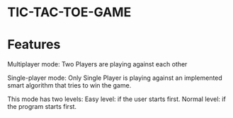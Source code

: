 # TIC-TAC-TOE-GAME

# Features
Multiplayer mode: Two Players are playing against each other

Single-player mode: Only Single Player is playing against an implemented smart algorithm that tries to win the game. 

This mode has two levels:
Easy level: if the user starts first.
Normal level: if the program starts first.
